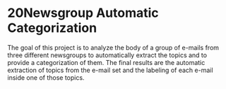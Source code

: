 # 20Newsgroup Automatic Categorization

The goal of this project is to analyze the body of a group of e-mails from three different newsgroups to automatically extract the topics and to provide a categorization of them.
The final results are the automatic extraction of topics from the e-mail set and the labeling of each e-mail inside one of those topics.